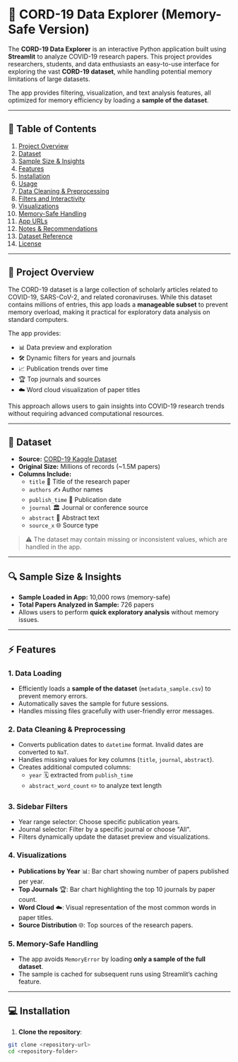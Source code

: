 # 🦠 CORD-19 Data Explorer (Memory-Safe Version)

The **CORD-19 Data Explorer** is an interactive Python application built using **Streamlit** to analyze COVID-19 research papers. This project provides researchers, students, and data enthusiasts an easy-to-use interface for exploring the vast **CORD-19 dataset**, while handling potential memory limitations of large datasets.

The app provides filtering, visualization, and text analysis features, all optimized for memory efficiency by loading a **sample of the dataset**.

---

## 📑 Table of Contents

1. [Project Overview](#project-overview)  
2. [Dataset](#dataset)  
3. [Sample Size & Insights](#sample-size--insights)  
4. [Features](#features)  
5. [Installation](#installation)  
6. [Usage](#usage)  
7. [Data Cleaning & Preprocessing](#data-cleaning--preprocessing)  
8. [Filters and Interactivity](#filters-and-interactivity)  
9. [Visualizations](#visualizations)  
10. [Memory-Safe Handling](#memory-safe-handling)  
11. [App URLs](#app-urls)  
12. [Notes & Recommendations](#notes--recommendations)  
13. [Dataset Reference](#dataset-reference)  
14. [License](#license)  

---

## 📝 Project Overview

The CORD-19 dataset is a large collection of scholarly articles related to COVID-19, SARS-CoV-2, and related coronaviruses. While this dataset contains millions of entries, this app loads a **manageable subset** to prevent memory overload, making it practical for exploratory data analysis on standard computers.

The app provides:

- 📊 Data preview and exploration  
- 🛠 Dynamic filters for years and journals  
- 📈 Publication trends over time  
- 🏆 Top journals and sources  
- ☁️ Word cloud visualization of paper titles  

This approach allows users to gain insights into COVID-19 research trends without requiring advanced computational resources.

---

## 📂 Dataset

- **Source:** [CORD-19 Kaggle Dataset](https://www.kaggle.com/datasets/allen-institute-for-ai/CORD-19-research-challenge)  
- **Original Size:** Millions of records (~1.5M papers)  
- **Columns Include:**  
  - `title` 📰 Title of the research paper  
  - `authors` ✍️ Author names  
  - `publish_time` 📅 Publication date  
  - `journal` 🏛 Journal or conference source  
  - `abstract` 📝 Abstract text  
  - `source_x` 🌐 Source type  

> ⚠️ The dataset may contain missing or inconsistent values, which are handled in the app.

---

## 🔍 Sample Size & Insights

- **Sample Loaded in App:** 10,000 rows (memory-safe)  
- **Total Papers Analyzed in Sample:** 726 papers  
- Allows users to perform **quick exploratory analysis** without memory issues.  

---

## ⚡ Features

### 1. Data Loading
- Efficiently loads a **sample of the dataset** (`metadata_sample.csv`) to prevent memory errors.  
- Automatically saves the sample for future sessions.  
- Handles missing files gracefully with user-friendly error messages.  

### 2. Data Cleaning & Preprocessing
- Converts publication dates to `datetime` format. Invalid dates are converted to `NaT`.  
- Handles missing values for key columns (`title`, `journal`, `abstract`).  
- Creates additional computed columns:  
  - `year` 🗓 extracted from `publish_time`  
  - `abstract_word_count` ✏️ to analyze text length  

### 3. Sidebar Filters
- Year range selector: Choose specific publication years.  
- Journal selector: Filter by a specific journal or choose "All".  
- Filters dynamically update the dataset preview and visualizations.

### 4. Visualizations
- **Publications by Year** 📊: Bar chart showing number of papers published per year.  
- **Top Journals** 🏆: Bar chart highlighting the top 10 journals by paper count.  
- **Word Cloud** ☁️: Visual representation of the most common words in paper titles.  
- **Source Distribution** 🌐: Top sources of the research papers.

### 5. Memory-Safe Handling
- The app avoids `MemoryError` by loading **only a sample of the full dataset**.  
- The sample is cached for subsequent runs using Streamlit’s caching feature.

---

## 💻 Installation

1. **Clone the repository**:
```bash
git clone <repository-url>
cd <repository-folder>
